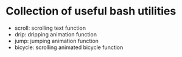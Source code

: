 # Collection of useful bash utilities

* scroll: scrolling text function
* drip: dripping animation function
* jump: jumping animation function
* bicycle: scrolling animated bicycle function

